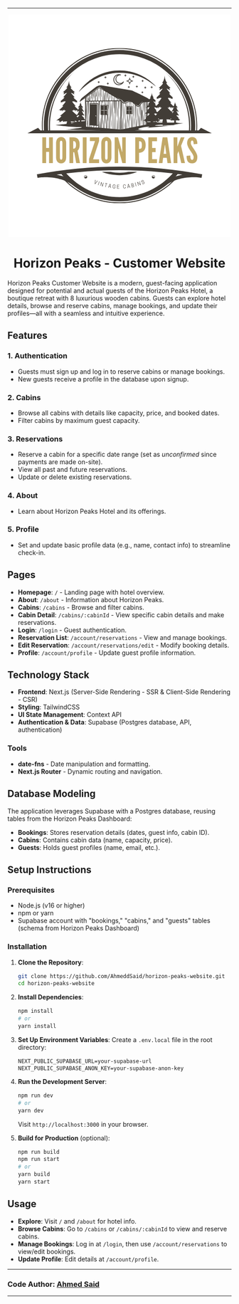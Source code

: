 
---

<p align="center">
  <img src="https://github.com/AhmeddSaid/horizon-peaks-website/blob/master/public/logo.png?raw=true" alt="Horizon Peaks Logo">
</p>

<h1 align="center">Horizon Peaks - Customer Website</h1>

Horizon Peaks Customer Website is a modern, guest-facing application designed for potential and actual guests of the Horizon Peaks Hotel, a boutique retreat with 8 luxurious wooden cabins. Guests can explore hotel details, browse and reserve cabins, manage bookings, and update their profiles—all with a seamless and intuitive experience.

## Features

### 1. **Authentication**
- Guests must sign up and log in to reserve cabins or manage bookings.
- New guests receive a profile in the database upon signup.

### 2. **Cabins**
- Browse all cabins with details like capacity, price, and booked dates.
- Filter cabins by maximum guest capacity.

### 3. **Reservations**
- Reserve a cabin for a specific date range (set as *unconfirmed* since payments are made on-site).
- View all past and future reservations.
- Update or delete existing reservations.

### 4. **About**
- Learn about Horizon Peaks Hotel and its offerings.

### 5. **Profile**
- Set and update basic profile data (e.g., name, contact info) to streamline check-in.

## Pages

- **Homepage**: `/` - Landing page with hotel overview.
- **About**: `/about` - Information about Horizon Peaks.
- **Cabins**: `/cabins` - Browse and filter cabins.
- **Cabin Detail**: `/cabins/:cabinId` - View specific cabin details and make reservations.
- **Login**: `/login` - Guest authentication.
- **Reservation List**: `/account/reservations` - View and manage bookings.
- **Edit Reservation**: `/account/reservations/edit` - Modify booking details.
- **Profile**: `/account/profile` - Update guest profile information.

## Technology Stack

- **Frontend**: Next.js (Server-Side Rendering - SSR & Client-Side Rendering - CSR)
- **Styling**: TailwindCSS
- **UI State Management**: Context API
- **Authentication & Data**: Supabase (Postgres database, API, authentication)

### Tools
- **date-fns** - Date manipulation and formatting.
- **Next.js Router** - Dynamic routing and navigation.

## Database Modeling

The application leverages Supabase with a Postgres database, reusing tables from the Horizon Peaks Dashboard:
- **Bookings**: Stores reservation details (dates, guest info, cabin ID).
- **Cabins**: Contains cabin data (name, capacity, price).
- **Guests**: Holds guest profiles (name, email, etc.).

## Setup Instructions

### Prerequisites
- Node.js (v16 or higher)
- npm or yarn
- Supabase account with "bookings," "cabins," and "guests" tables (schema from Horizon Peaks Dashboard)

### Installation
1. **Clone the Repository**:
   ```bash
   git clone https://github.com/AhmeddSaid/horizon-peaks-website.git
   cd horizon-peaks-website
   ```

2. **Install Dependencies**:
   ```bash
   npm install
   # or
   yarn install
   ```

3. **Set Up Environment Variables**:
   Create a `.env.local` file in the root directory:
   ```
   NEXT_PUBLIC_SUPABASE_URL=your-supabase-url
   NEXT_PUBLIC_SUPABASE_ANON_KEY=your-supabase-anon-key
   ```

4. **Run the Development Server**:
   ```bash
   npm run dev
   # or
   yarn dev
   ```
   Visit `http://localhost:3000` in your browser.

5. **Build for Production** (optional):
   ```bash
   npm run build
   npm run start
   # or
   yarn build
   yarn start
   ```

## Usage
- **Explore**: Visit `/` and `/about` for hotel info.
- **Browse Cabins**: Go to `/cabins` or `/cabins/:cabinId` to view and reserve cabins.
- **Manage Bookings**: Log in at `/login`, then use `/account/reservations` to view/edit bookings.
- **Update Profile**: Edit details at `/account/profile`.

---

### **Code Author:** [Ahmed Said](https://ahmedsaidadnan.com)

---
